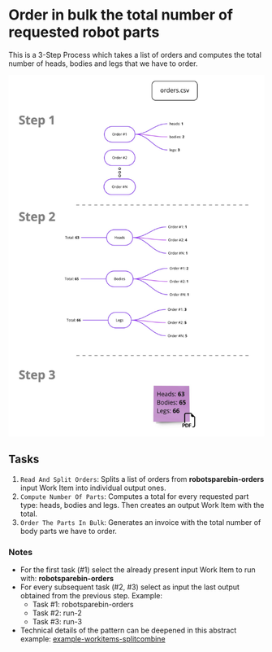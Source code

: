 # Order in bulk the total number of requested robot parts

This is a 3-Step Process which takes a list of orders and computes the total number of
heads, bodies and legs that we have to order.

![Process diagram](devdata/example-orders-distribution.jpg)


## Tasks

1. `Read And Split Orders`: Splits a list of orders from **robotsparebin-orders** input
   Work Item into individual output ones.
2. `Compute Number Of Parts`: Computes a total for every requested part type: heads,
   bodies and legs. Then creates an output Work Item with the total.
3. `Order The Parts In Bulk`: Generates an invoice with the total number of body parts
   we have to order.


### Notes

- For the first task (#1) select the already present input Work Item to run with:
  **robotsparebin-orders**
- For every subsequent task (#2, #3) select as input the last output obtained from the
  previous step. Example:
  - Task #1: robotsparebin-orders
  - Task #2: run-2
  - Task #3: run-3
- Technical details of the pattern can be deepened in this abstract example:
  [example-workitems-splitcombine](https://github.com/robocorp/example-workitems-splitcombine)
